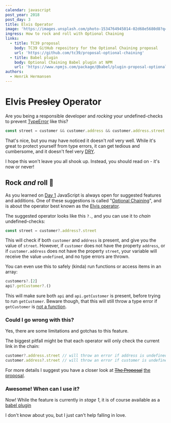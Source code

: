 ```yaml
---
calendar: javascript
post_year: 2018
post_day: 3
title: Elvis Operator
image: 'https://images.unsplash.com/photo-1534764945014-02d68e5680d8?q=80&w=1680'
ingress: How to rock and roll with Optional Chaining
links:
  - title: TC39 proposal
    body: TC39 GitHub repository for the Optional Chaining proposal
    url: 'https://github.com/tc39/proposal-optional-chaining'
  - title: Babel plugin
    body: Optional Chaining Babel plugin at NPM
    url: 'https://www.npmjs.com/package/@babel/plugin-proposal-optional-chaining'
authors:
  - Henrik Hermansen
---
```

# Elvis ~~Presley~~ Operator

Are you being a responsible developer and _rocking_ your undefined-checks to prevent [TypeError](https://developer.mozilla.org/en-US/docs/Web/JavaScript/Reference/Global_Objects/TypeError) like this?
```js
const street = customer && customer.address && customer.address.street
```
That's nice, but you may have noticed it doesn't _roll_ very well. While it's great to protect yourself from type errors, it can get tedious and cumbersome, and it doesn't feel very [DRY](https://en.wikipedia.org/wiki/Don%27t_repeat_yourself).

I hope this won't leave you all shook up. Instead, you should read on - it's now or never!

## Rock _and_ roll 🕺
As you learned on [Day 1](https://javascript.christmas/2018/1) JavaScript is always open for suggested features and additions. One of these suggestions is called "[Optional Chaining](https://github.com/tc39/proposal-optional-chaining)", and is about the operator best known as the [Elvis operator](https://en.wikipedia.org/wiki/Elvis_operator).

The suggested operator looks like this `?.`, and you can use it to _chain_ undefined-checks:
```js
const street = customer?.address?.street
```
This will check if both `customer` and `address` is present, and give you the value of `street`.
However, if `customer` does not have the property `address`, or if `customer.address` does not have the property `street`, your variable will receive the value `undefined`, and no type errors are thrown.

You can even use this to safely (kinda) run functions or access items in an array:
```js
customers?.[2]
api?.getCustomer?.()
```
This will make sure both `api` and `api.getCustomer` is present, before trying to run `getCustomer`. Beware though, that this will still throw a type error if `getCustomer` is [not a function](https://developer.mozilla.org/en-US/docs/Web/JavaScript/Reference/Errors/Not_a_function).

### Could I go wrong with this?
Yes, there are some limitations and gotchas to this feature.

The biggest pitfall might be that each operator will only check the current link in the chain:
```js
customer?.address.street // will throw an error if address is undefined
customer.address?.street // will throw an error if customer is undefined
```
For more details I suggest you have a closer look at ~~[The Proposal](https://www.imdb.com/title/tt1041829/)~~ [the proposal](https://github.com/tc39/proposal-optional-chaining).

### Awesome! When can I use it?
Now! While the feature is currently in _stage 1_, it is of course available as a [babel plugin](https://www.npmjs.com/package/@babel/plugin-proposal-optional-chaining)

I don't know about you, but I just can't help falling in love.
